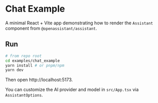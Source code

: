 # Chat Example

A minimal React + Vite app demonstrating how to render the `Assistant` component from `@openassistant/assistant`.

## Run

```bash
# from repo root
cd examples/chat_example
yarn install # or pnpm/npm
yarn dev
```

Then open http://localhost:5173.

You can customize the AI provider and model in `src/App.tsx` via `AssistantOptions`.
